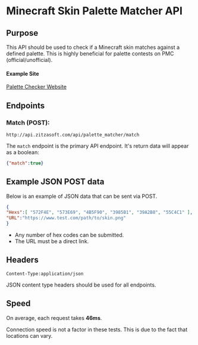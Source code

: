 # Minecraft Skin Palette Matcher API

## Purpose
This API should be used to check if a Minecraft skin matches against a defined palette. This is highly beneficial for palette contests on PMC (official/unofficial).

#### Example Site
[Palette Checker Website](https://github.com/Zitzabis/palette_checker)

## Endpoints

### Match (POST):
`http://api.zitzasoft.com/api/palette_matcher/match`

The `match` endpoint is the primary API endpoint. It's return data will appear as a boolean:
```json
{"match":true}
```


## Example JSON POST data
Below is an example of JSON data that can be sent via POST.
```json
{
"Hexs":[ "572F4E", "573E69", "4B5F90", "3985B1", "39A2B8", "55C4C1" ],
"URL":"https://www.test.com/path/to/skin.png"
}   
```
- Any number of hex codes can be submitted.
- The URL must be a direct link.

## Headers
`Content-Type:application/json`

JSON content type headers should be used for all endpoints.


## Speed
On average, each request takes **46ms**.

Connection speed is not a factor in these tests. This is due to the fact that locations can vary.

